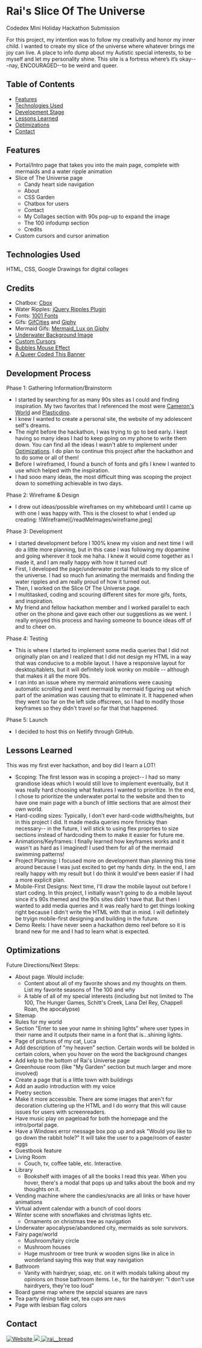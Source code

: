# Rai's Slice Of The Universe
Codedex Mini Holiday Hackathon Submission

For this project, my intention was to follow my creativity and honor my inner child. I wanted to create my slice of the universe where whatever brings me joy can live. A place to info dump about my Autistic special interests, to be myself and let my personality shine. This site is a fortress where’s it’s okay---nay, ENCOURAGED--to be weird and queer.

## Table of Contents
- [Features](#features)
- [Technologies Used](#technologies-used)
- [Development Stage](#development-stage)
- [Lessons Learned](#lessons-learned)
- [Optimizations](#optimizations)
- [Contact](#contact)

## Features
- Portal/Intro page that takes you into the main page, complete with mermaids and a water ripple animation
- Slice of The Universe page
  - Candy heart side navigation
  - About
  - CSS Garden
  - Chatbox for users
  - Contact
  - My Collages section with 90s pop-up to expand the image
  - The 100 infodump section
  - Credits
- Custom cursors and cursor animation

## Technologies Used
HTML, CSS, Google Drawings for digital collages

## Credits
- Chatbox: [Cbox](https://www.cbox.ws)
- Water Ripples: [jQuery Ripples Plugin](https://github.com/sirxemic/jquery.ripples/tree/master)
- Fonts: [1001 Fonts](https://www.1001fonts.com/)
- Gifs: [GifCities](https://gifcities.org/) and [Giphy](https://giphy.com/)
- Mermaid Gifs: [Mermaid_Lux on Giphy](https://giphy.com/Mermaid_Lux)
- [Underwater Background Image](https://unsplash.com/)
- [Custom Cursors](https://www.cursors-4u.com/)
- [Bubbles Mouse Effect](https://www.mf2fm.com/rv/)
- [A Queer Coded This Banner](https://plasticdino.neocities.org/buttons/queer.png)

## Development Process
Phase 1: Gathering Information/Brainstorm
- I started by searching for as many 90s sites as I could and finding inspiration. My two favorites that I referenced the most were [Cameron's World](https://cameronsworld.net/) and [Plasticdino](https://plasticdino.neocities.org/). 
- I knew I wanted to create a personal site, the website of my adolescent self's dreams.
- The night before the hackathon, I was trying to go to bed early. I kept having so many ideas I had to keep going on my phone to write them down. You can find all the ideas I wasn't able to implement under [Optimizations](#optimizations). I do plan to continue this project after the hackathon and to do some or all of them!
- Before I wireframed, I found a bunch of fonts and gifs I knew I wanted to use which helped with the inspiration.
- I had sooo many ideas, the most difficult thing was scoping the project down to something achievable in two days. 

Phase 2: Wireframe & Design
- I drew out ideas/possible wireframes on my whiteboard until I came up with one I was happy with. This is the closest to what I ended up creating:
!(Wireframe)[/readMeImages/wireframe.jpeg]

Phase 3: Development
- I started development before I 100% knew my vision and next time I will do a little more planning, but in this case I was following my dopamine and going wherever it took me haha. I knew it would come together as I made it, and I am really happy with how it turned out!
- First, I developed the page/underwater portal that leads to my slice of the universe. I had so much fun animating the mermaids and finding the water ripples and am really proud of how it turned out.
- Then, I worked on the Slice Of The Universe page.
- I multitasked, coding and scouring different sites for more gifs, fonts, and inspiration.
- My friend and fellow hackathon member and I worked parallel to each other on the phone and gave each other our suggestions as we went. I really enjoyed this process and having someone to bounce ideas off of and to cheer on.

Phase 4: Testing
- This is where I started to implement some media queries that I did not originally plan on and I realized that I did not design my HTML in a way that was conducive to a mobile layout. I have a responsive layout for desktop/tablets, but it will definitely look wonky on mobile -- although that makes it all the more 90s. 
- I ran into an issue where my mermaid animations were causing automatic scrolling and I went mermaid by mermaid figuring out which part of the animation was causing that to eliminate it. It happened when they went too far on the left side offscreen, so I had to modify those keyframes so they didn't travel so far that that happened.

Phase 5: Launch
- I decided to host this on Netlify through GitHub.

## Lessons Learned
This was my first ever hackathon, and boy did I learn a LOT!
- Scoping: The first lesson was in scoping a project-- I had so many grandiose ideas which I would still love to implement eventually, but it was really hard choosing what features I wanted to prioritize. In the end, I chose to prioritize the underwater portal to the website and then to have one main page with a bunch of little sections that are almost their own world.
- Hard-coding sizes: Typically, I don't ever hard-code widths/heights, but in this project I did. It made media queries more finnicky than necessary-- in the future, I will stick to using flex proprties to size sections instead of hardcoding them to make it easier for future me.
- Animations/Keyframes: I finally learned how keyframes works and it wasn't as hard as I imagined! I used them for all of the mermaid swimming patterns!
- Project Planning: I focused more on development than planning this time around because I was just excited to get my hands dirty. In the end, I am really happy with my result but I do think it would've been easier if I had a more explicit plan.
- Mobile-First Designs: Next time, I'll draw the mobile layout out before I start coding. In this project, I initially wasn't going to do a mobile layout since it's 90s themed and the 90s sites didn't have that. But then I wanted to add media queries and it was really hard to get things looking right because I didn't write the HTML with that in mind. I will definitely be tryign mobile-first designing and building in the future.
- Demo Reels: I have never seen a hackathon demo reel before so it is brand new for me and I had to learn what is expected.

## Optimizations
Future Directions/Next Steps:
- About page. Would include:
  - Content about all of my favorite shows and my thoughts on them. List my favorite seasons of The 100 and why
  - A table of all of my special interests (including but not limited to The 100, The Hunger Games, Schitt's Creek, Lana Del Rey, Chappell Roan, the apocalypse)
- Sitemap
- Rules for my world
- Section "Enter to see your name in shining lights" where user types in their name and it outputs their name in a font that is...shining lights.
- Page of pictures of my cat, Luca
- Add description of "my heaven" section. Certain words will be bolded in certain colors, when you hover on the word the background changes
- Add kelp to the bottom of Rai's Universe page
- Greenhouse room (like "My Garden" section but much larger and more involved)
- Create a page that is a little town with buildings
- Add an audio introduction with my voice
- Poetry section
- Make it more accessible. There are some images that aren't for decoration cluttering up the HTML and I do worry that this will cause issues for users with screenreaders.
- Have music play on pageload for both the homepage and the intro/portal page.
- Have a Windows error message box pop up and ask "Would you like to go down the rabbit hole?" It will take the user to a page/room of easter eggs
- Guestbook feature
- Living Room
  - Couch, tv, coffee table, etc. Interactive.
- Library
  - Bookshelf with images of all the books I read this year. When you hover, there's a modal that pops up and talks about the book and my thoughts on it. 
- Vending machine where the candies/snacks are all links or have hover animations
- Virtual advent calendar with a bunch of cool doors
- Winter scene with snowflakes and christmas lights etc.
  - Ornaments on christmas tree as navigation
- Underwater apocalypse/abandoned city, mermaids as sole survivors.
- Fairy page/world
  - Mushroom/fairy circle
  - Mushroom houses
  - Huge mushroom or tree trunk w wooden signs like in alice in wonderland saying this way that way navigation
- Bathroom
  - Vanity with hairdryer, soap, etc. on it with modals talking about my opinions on those bathroom items. I.e., for the hairdryer: "I don't use hairdryers, they're too loud"
- Board game map where the sepcial squares are navs
- Tea party dining table set, tea cups are navs
- Page with lesbian flag colors

## Contact
<p> 
  <a href="https://raisadorzback.netlify.app/" target="blank">
    <img src="https://img.shields.io/badge/Website-563d7c?&style=for-the-badge" alt="Website">
  </a>
  <a href="https://www.linkedin.com/in/raisa-d/">
    <img src="https://img.shields.io/badge/LinkedIn-046E6D?logo=linkedin&style=for-the-badge">
  </a>
  <a href="https://twitter.com/rai__bread" target="blank">
    <img src="https://img.shields.io/badge/Twitter-563d7c?logo=twitter&style=for-the-badge&logoColor=white" alt="rai__bread" />
  </a> 
</p>
